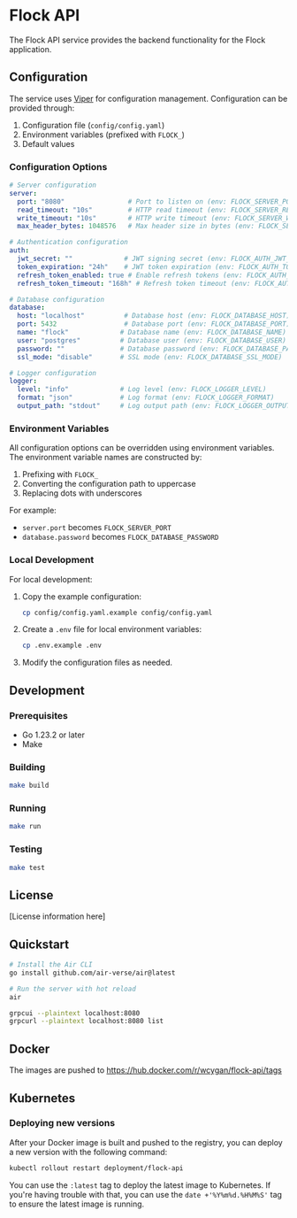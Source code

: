# Flock API

The Flock API service provides the backend functionality for the Flock application.

## Configuration

The service uses [Viper](https://github.com/spf13/viper) for configuration management. Configuration can be provided through:

1. Configuration file (`config/config.yaml`)
2. Environment variables (prefixed with `FLOCK_`)
3. Default values

### Configuration Options

```yaml
# Server configuration
server:
  port: "8080"                # Port to listen on (env: FLOCK_SERVER_PORT)
  read_timeout: "10s"         # HTTP read timeout (env: FLOCK_SERVER_READ_TIMEOUT)
  write_timeout: "10s"        # HTTP write timeout (env: FLOCK_SERVER_WRITE_TIMEOUT)
  max_header_bytes: 1048576   # Max header size in bytes (env: FLOCK_SERVER_MAX_HEADER_BYTES)

# Authentication configuration
auth:
  jwt_secret: ""             # JWT signing secret (env: FLOCK_AUTH_JWT_SECRET)
  token_expiration: "24h"    # JWT token expiration (env: FLOCK_AUTH_TOKEN_EXPIRATION)
  refresh_token_enabled: true # Enable refresh tokens (env: FLOCK_AUTH_REFRESH_TOKEN_ENABLED)
  refresh_token_timeout: "168h" # Refresh token timeout (env: FLOCK_AUTH_REFRESH_TOKEN_TIMEOUT)

# Database configuration
database:
  host: "localhost"          # Database host (env: FLOCK_DATABASE_HOST)
  port: 5432                 # Database port (env: FLOCK_DATABASE_PORT)
  name: "flock"             # Database name (env: FLOCK_DATABASE_NAME)
  user: "postgres"          # Database user (env: FLOCK_DATABASE_USER)
  password: ""              # Database password (env: FLOCK_DATABASE_PASSWORD)
  ssl_mode: "disable"       # SSL mode (env: FLOCK_DATABASE_SSL_MODE)

# Logger configuration
logger:
  level: "info"             # Log level (env: FLOCK_LOGGER_LEVEL)
  format: "json"            # Log format (env: FLOCK_LOGGER_FORMAT)
  output_path: "stdout"     # Log output path (env: FLOCK_LOGGER_OUTPUT_PATH)
```

### Environment Variables

All configuration options can be overridden using environment variables. The environment variable names are constructed by:

1. Prefixing with `FLOCK_`
2. Converting the configuration path to uppercase
3. Replacing dots with underscores

For example:
- `server.port` becomes `FLOCK_SERVER_PORT`
- `database.password` becomes `FLOCK_DATABASE_PASSWORD`

### Local Development

For local development:

1. Copy the example configuration:
   ```bash
   cp config/config.yaml.example config/config.yaml
   ```

2. Create a `.env` file for local environment variables:
   ```bash
   cp .env.example .env
   ```

3. Modify the configuration files as needed.

## Development

### Prerequisites

- Go 1.23.2 or later
- Make

### Building

```bash
make build
```

### Running

```bash
make run
```

### Testing

```bash
make test
```

## License

[License information here]

## Quickstart

```bash
# Install the Air CLI
go install github.com/air-verse/air@latest

# Run the server with hot reload
air
```

```bash
grpcui --plaintext localhost:8080
grpcurl --plaintext localhost:8080 list
```

## Docker

The images are pushed to https://hub.docker.com/r/wcygan/flock-api/tags

## Kubernetes

### Deploying new versions

After your Docker image is built and pushed to the registry, you can deploy a new version with the following command:

```bash
kubectl rollout restart deployment/flock-api
```

You can use the `:latest` tag to deploy the latest image to Kubernetes. If you're having trouble with that, you can use the `date +'%Y%m%d.%H%M%S'` tag to ensure the latest image is running.